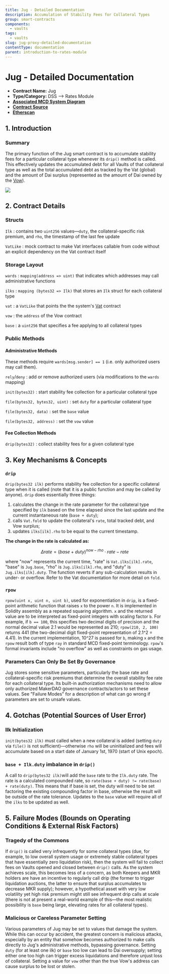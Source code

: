 ```yaml
---
title: Jug - Detailed Documentation
description: Accumulation of Stability Fees for Collateral Types
group: smart-contracts
components:
  - vaults
tags:
  - vaults
slug: jug-proxy-detailed-documentation
contentType: documentation
parent: introduction-to-rates-module
---
```


# Jug - Detailed Documentation

- **Contract Name:** Jug
- **Type/Category:** DSS —&gt; Rates Module
- [**Associated MCD System Diagram**](https://github.com/makerdao/dss/wiki)
- [**Contract Source**](https://github.com/makerdao/dss/blob/master/src/jug.sol)
- [**Etherscan**](https://etherscan.io/address/0x19c0976f590d67707e62397c87829d896dc0f1f1)

## 1. Introduction

### Summary

The primary function of the Jug smart contract is to accumulate stability fees for a particular collateral type whenever its `drip()` method is called. This effectively updates the accumulated debt for all Vaults of that collateral type as well as the total accumulated debt as tracked by the Vat (global) and the amount of Dai surplus (represented as the amount of Dai owned by the [Vow](https://www.notion.so/makerdao/Vow-Detailed-Documentation-7f3074dd92514db59efb6f128919b2c5)).

![](/images/documentation/jug.png)

## 2. Contract Details

### Structs

`Ilk` : contains two `uint256` values—`duty`, the collateral-specific risk premium, and `rho`, the timestamp of the last fee update

`VatLike` : mock contract to make Vat interfaces callable from code without an explicit dependency on the Vat contract itself

### Storage Layout

`wards` : `mapping(address => uint)` that indicates which addresses may call administrative functions

`ilks` : `mapping (bytes32 => Ilk)` that stores an `Ilk` struct for each collateral type

`vat` : a `VatLike` that points the the system's [Vat](https://www.notion.so/makerdao/Vat-Core-Accounting-5314995c98e544c4aaa0ebedb01988ad) contract

`vow` : the `address` of the Vow contract

`base` : a `uint256` that specifies a fee applying to all collateral types

### Public Methods

#### Administrative Methods

These methods require `wards[msg.sender] == 1` (i.e. only authorized users may call them).

`rely`/`deny` : add or remove authorized users (via modifications to the `wards` mapping)

`init(bytes32)` : start stability fee collection for a particular collateral type

`file(bytes32, bytes32, uint)` : set `duty` for a particular collateral type

`file(bytes32, data)` : set the `base` value

`file(bytes32, address)` : set the `vow` value

#### Fee Collection Methods

`drip(bytes32)` : collect stability fees for a given collateral type

## 3. Key Mechanisms & Concepts

### `drip`

`drip(bytes32 ilk)` performs stability fee collection for a specific collateral type when it is called (note that it is a public function and may be called by anyone). `drip` does essentially three things:

1. calculates the change in the rate parameter for the collateral type specified by `ilk` based on the time elapsed since the last update and the current instantaneous rate (`base + duty`);
2. calls `Vat.fold` to update the collateral's `rate`, total tracked debt, and Vow surplus;
3. updates `ilks[ilk].rho` to be equal to the current timestamp.

**The change in the rate is calculated as:**

$$
\Delta rate = (base+duty)^{now-rho} \cdot rate- rate
$$

where "now" represents the current time, "rate" is `Vat.ilks[ilk].rate`, "base" is `Jug.base`, "rho" is `Jug.ilks[ilk].rho`, and "duty" is `Jug.ilks[ilk].duty`. The function reverts if any sub-calculation results in under- or overflow. Refer to the Vat documentation for more detail on `fold`.

### `rpow`

`rpow(uint x, uint n, uint b)`, used for exponentiation in `drip`, is a fixed-point arithmetic function that raises `x` to the power `n`. It is implemented in Solidity assembly as a repeated squaring algorithm. `x` and the returned value are to be interpreted as fixed-point integers with scaling factor `b`. For example, if `b == 100`, this specifies two decimal digits of precision and the normal decimal value 2.1 would be represented as 210; `rpow(210, 2, 100)` returns 441 (the two-decimal digit fixed-point representation of 2.1^2 = 4.41). In the current implementation, 10^27 is passed for `b`, making `x` and the `rpow` result both of type `ray` in standard MCD fixed-point terminology. `rpow`'s formal invariants include "no overflow" as well as constraints on gas usage.

### Parameters Can Only Be Set By Governance

Jug stores some sensitive parameters, particularly the base rate and collateral-specific risk premiums that determine the overall stability fee rate for each collateral type. Its built-in authorization mechanisms need to allow only authorized MakerDAO governance contracts/actors to set these values. See "Failure Modes" for a description of what can go wrong if parameters are set to unsafe values.

## 4. Gotchas \(Potential Sources of User Error\)

### Ilk Initialization

`init(bytes32 ilk)` must called when a new collateral is added (setting `duty` via `file()` is not sufficient)—otherwise `rho` will be uninitialized and fees will accumulate based on a start date of January 1st, 1970 (start of Unix epoch).

### `base + Ilk.duty` imbalance in `drip()`

A call to `drip(bytes32 ilk)`will add the `base` rate to the `Ilk.duty` rate. The rate is a calculated compounded rate, so `rate(base + duty) != rate(base) + rate(duty)`. This means that if base is set, the duty will need to be set factoring the existing compounding factor in base, otherwise the result will be outside of the rate tolerance. Updates to the `base` value will require all of the `ilks` to be updated as well.

## 5. Failure Modes \(Bounds on Operating Conditions & External Risk Factors\)

### Tragedy of the Commons

If `drip()` is called very infrequently for some collateral types (due, for example, to low overall system usage or extremely stable collateral types that have essentially zero liquidation risk), then the system will fail to collect fees on Vaults opened and closed between `drip()` calls. As the system achieves scale, this becomes less of a concern, as both Keepers and MKR holders are have an incentive to regularly call drip (the former to trigger liquidation auctions, the latter to ensure that surplus accumulates to decrease MKR supply); however, a hypothetical asset with very low volatility yet high risk premium might still see infrequent drip calls at scale (there is not at present a real-world example of this—the most realistic possibility is `base` being large, elevating rates for all collateral types).

### Malicious or Careless Parameter Setting

Various parameters of Jug may be set to values that damage the system. While this can occur by accident, the greatest concern is malicious attacks, especially by an entity that somehow becomes authorized to make calls directly to Jug's administrative methods, bypassing governance. Setting `duty` (for at least one ilk) or `base` too low can lead to Dai oversupply; setting either one too high can trigger excess liquidations and therefore unjust loss of collateral. Setting a value for `vow` other than the true Vow's address can cause surplus to be lost or stolen.
